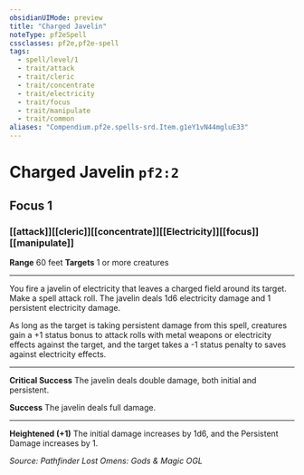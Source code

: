 ```yaml
---
obsidianUIMode: preview
title: "Charged Javelin"
noteType: pf2eSpell
cssclasses: pf2e,pf2e-spell
tags:
  - spell/level/1
  - trait/attack
  - trait/cleric
  - trait/concentrate
  - trait/electricity
  - trait/focus
  - trait/manipulate
  - trait/common
aliases: "Compendium.pf2e.spells-srd.Item.g1eY1vN44mgluE33" 
---
```

# Charged Javelin  `pf2:2`  
## Focus 1
### [[attack]][[cleric]][[concentrate]][[Electricity]][[focus]][[manipulate]]

**Range** 60 feet
**Targets** 1 or more creatures
* * * 
You fire a javelin of electricity that leaves a charged field around its target. Make a spell attack roll. The javelin deals 1d6 electricity damage and 1 persistent electricity damage.

As long as the target is taking persistent damage from this spell, creatures gain a +1 status bonus to attack rolls with metal weapons or electricity effects against the target, and the target takes a -1 status penalty to saves against electricity effects.

* * *

**Critical Success** The javelin deals double damage, both initial and persistent.

**Success** The javelin deals full damage.

* * *

**Heightened (+1)** The initial damage increases by 1d6, and the Persistent Damage increases by 1.

*Source: Pathfinder Lost Omens: Gods & Magic*
*OGL*